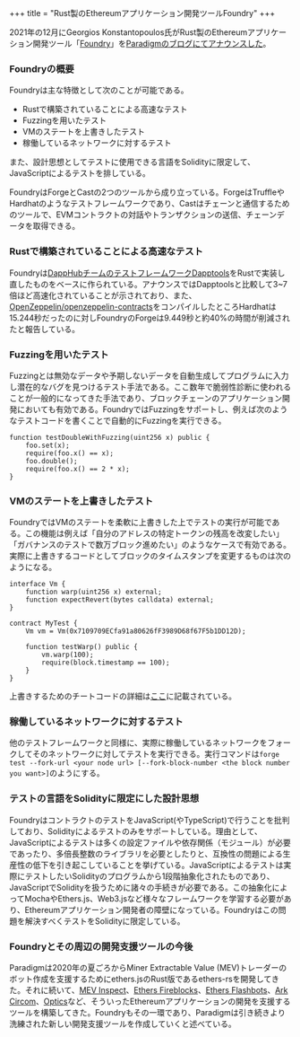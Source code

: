 +++
title = "Rust製のEthereumアプリケーション開発ツールFoundry"
+++

2021年の12月にGeorgios Konstantopoulos氏がRust製のEthereumアプリケーション開発ツール「[Foundry](https://github.com/gakonst/foundry)」を[Paradigmのブログにてアナウンスした](https://www.paradigm.xyz/2021/12/introducing-the-foundry-ethereum-development-toolbox/)。

### Foundryの概要
Foundryは主な特徴として次のことが可能である。
- Rustで構築されていることによる高速なテスト
- Fuzzingを用いたテスト
- VMのステートを上書きしたテスト
- 稼働しているネットワークに対するテスト

また、設計思想としてテストに使用できる言語をSolidityに限定して、JavaScriptによるテストを排している。

FoundryはForgeとCastの2つのツールから成り立っている。ForgeはTruffleやHardhatのようなテストフレームワークであり、Castはチェーンと通信するためのツールで、EVMコントラクトの対話やトランザクションの送信、チェーンデータを取得できる。

### Rustで構築されていることによる高速なテスト
Foundryは[DappHubチームのテストフレームワークDapptools](https://github.com/dapphub/dapptools)をRustで実装し直したものをベースに作られている。アナウンスではDapptoolsと比較して3~7倍ほど高速化されていることが示されており、また、[OpenZeppelin/openzeppelin-contracts](https://github.com/OpenZeppelin/openzeppelin-contracts)をコンパイルしたところHardhatは15.244秒だったのに対しFoundryのForgeは9.449秒と約40%の時間が削減されたと報告している。

### Fuzzingを用いたテスト
Fuzzingとは無効なデータや予期しないデータを自動生成してプログラムに入力し潜在的なバグを見つけるテスト手法である。ここ数年で脆弱性診断に使われることが一般的になってきた手法であり、ブロックチェーンのアプリケーション開発においても有効である。FoundryではFuzzingをサポートし、例えば次のようなテストコードを書くことで自動的にFuzzingを実行できる。
```sol
function testDoubleWithFuzzing(uint256 x) public {
	foo.set(x);
	require(foo.x() == x);
	foo.double();
	require(foo.x() == 2 * x);
}
```

### VMのステートを上書きしたテスト
FoundryではVMのステートを柔軟に上書きした上でテストの実行が可能である。この機能は例えば「自分のアドレスの特定トークンの残高を改変したい」「ガバナンスのテストで数万ブロック進めたい」のようなケースで有効である。
実際に上書きするコードとしてブロックのタイムスタンプを変更するものは次のようになる。
```sol
interface Vm {
    function warp(uint256 x) external;
    function expectRevert(bytes calldata) external;
}

contract MyTest {
    Vm vm = Vm(0x7109709ECfa91a80626fF3989D68f67F5b1DD12D);

    function testWarp() public {
        vm.warp(100);
        require(block.timestamp == 100);
    }
}
```
上書きするためのチートコードの詳細は[ここ](https://github.com/gakonst/foundry/tree/master/forge#cheat-codes)に記載されている。

### 稼働しているネットワークに対するテスト
他のテストフレームワークと同様に、実際に稼働しているネットワークをフォークしてそのネットワークに対してテストを実行できる。実行コマンドは`forge test --fork-url <your node url> [--fork-block-number <the block number you want>]`のようにする。

### テストの言語をSolidityに限定にした設計思想
FoundryはコントラクトのテストをJavaScript(やTypeScript)で行うことを批判しており、Solidityによるテストのみをサポートしている。理由として、JavaScriptによるテストは多くの設定ファイルや依存関係（モジュール）が必要であったり、多倍長整数のライブラリを必要としたりと、互換性の問題による生産性の低下を引き起こしていることを挙げている。JavaScriptによるテストは実際にテストしたいSolidityのプログラムから1段階抽象化されたものであり、JavaScriptでSolidityを扱うために諸々の手続きが必要である。この抽象化によってMochaやEthers.js、Web3.jsなど様々なフレームワークを学習する必要があり、Ethereumアプリケーション開発者の障壁になっている。Foundryはこの問題を解決すべくテストをSolidityに限定している。

### Foundryとその周辺の開発支援ツールの今後
Paradigmは2020年の夏ごろからMiner Extractable Value (MEV)トレーダーのボット作成を支援するためにethers.jsのRust版であるethers-rsを開発してきた。それに続いて、[MEV Inspect](https://github.com/flashbots/mev-inspect-rs)、[Ethers Fireblocks](https://github.com/gakonst/ethers-fireblocks/)、[Ethers Flashbots](https://github.com/onbjerg/ethers-flashbots/)、[Ark Circom](https://github.com/gakonst/ark-circom/)、[Optics](https://github.com/celo-org/optics-monorepo/tree/main/rust)など、そういったEthereumアプリケーションの開発を支援するツールを構築してきた。Foundryもその一環であり、Paradigmは引き続きより洗練された新しい開発支援ツールを作成していくと述べている。


